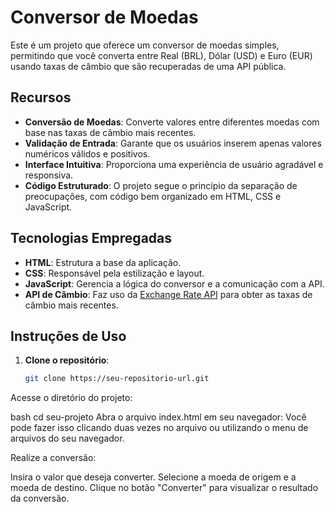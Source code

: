 # Conversor de Moedas

Este é um projeto que oferece um conversor de moedas simples, permitindo que você converta entre Real (BRL), Dólar (USD) e Euro (EUR) usando taxas de câmbio que são recuperadas de uma API pública.

## Recursos

- **Conversão de Moedas**: Converte valores entre diferentes moedas com base nas taxas de câmbio mais recentes.
- **Validação de Entrada**: Garante que os usuários inserem apenas valores numéricos válidos e positivos.
- **Interface Intuitiva**: Proporciona uma experiência de usuário agradável e responsiva.
- **Código Estruturado**: O projeto segue o princípio da separação de preocupações, com código bem organizado em HTML, CSS e JavaScript.

## Tecnologias Empregadas

- **HTML**: Estrutura a base da aplicação.
- **CSS**: Responsável pela estilização e layout.
- **JavaScript**: Gerencia a lógica do conversor e a comunicação com a API.
- **API de Câmbio**: Faz uso da [Exchange Rate API](https://open.er-api.com/v6/latest/USD) para obter as taxas de câmbio mais recentes.

## Instruções de Uso

1. **Clone o repositório**:
   ```bash
   git clone https://seu-repositorio-url.git
Acesse o diretório do projeto:

bash
cd seu-projeto
Abra o arquivo index.html em seu navegador: Você pode fazer isso clicando duas vezes no arquivo ou utilizando o menu de arquivos do seu navegador.

Realize a conversão:

Insira o valor que deseja converter.
Selecione a moeda de origem e a moeda de destino.
Clique no botão "Converter" para visualizar o resultado da conversão.
